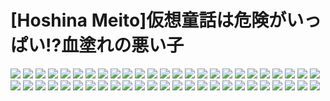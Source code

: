 # [Hoshina Meito]仮想童話は危険がいっぱい!?血塗れの悪い子
![](../img/14/00000001.jpg)
![](../img/14/00000002.jpg)
![](../img/14/00000003.jpg)
![](../img/14/00000004.jpg)
![](../img/14/00000005.jpg)
![](../img/14/00000006.jpg)
![](../img/14/00000007.jpg)
![](../img/14/00000008.jpg)
![](../img/14/00000009.jpg)
![](../img/14/00000010.jpg)
![](../img/14/00000011.jpg)
![](../img/14/00000012.jpg)
![](../img/14/00000013.jpg)
![](../img/14/00000014.jpg)
![](../img/14/00000015.jpg)
![](../img/14/00000016.jpg)
![](../img/14/00000017.jpg)
![](../img/14/00000018.jpg)
![](../img/14/00000019.jpg)
![](../img/14/00000020.jpg)
![](../img/14/00000021.jpg)
![](../img/14/00000022.jpg)
![](../img/14/00000023.jpg)
![](../img/14/00000024.jpg)
![](../img/14/00000025.jpg)
![](../img/14/00000026.jpg)
![](../img/14/00000027.jpg)
![](../img/14/00000028.jpg)
![](../img/14/00000029.jpg)
![](../img/14/00000030.jpg)
![](../img/14/00000031.jpg)
![](../img/14/00000032.jpg)
![](../img/14/00000033.jpg)
![](../img/14/00000034.jpg)
![](../img/14/00000035.jpg)
![](../img/14/00000036.jpg)
![](../img/14/00000037.jpg)
![](../img/14/00000038.jpg)
![](../img/14/00000039.jpg)
![](../img/14/00000040.jpg)
![](../img/14/00000041.jpg)
![](../img/14/00000042.jpg)
![](../img/14/00000043.jpg)
![](../img/14/00000044.jpg)
![](../img/14/00000045.jpg)
![](../img/14/00000046.jpg)
![](../img/14/00000047.jpg)
![](../img/14/00000048.jpg)
![](../img/14/00000049.jpg)
![](../img/14/00000050.jpg)
